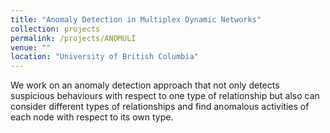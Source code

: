 ```yaml
---
title: "Anomaly Detection in Multiplex Dynamic Networks"
collection: projects
permalink: /projects/ANOMULI
venue: ""
location: "University of British Columbia"
---
```




We work on an anomaly detection approach that not only detects suspicious behaviours with respect to one type of relationship but also can consider different types of relationships and find anomalous activities of each node with respect to its own type. 

